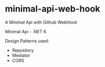 # minimal-api-web-hook
A Minimal Api with Github WebHook

Minimal Api - .NET 6

Design Patterns used:
 - Repository
 - Mediator 
 - CORS
